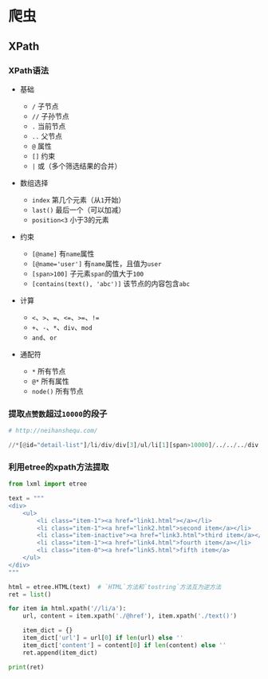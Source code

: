 # 爬虫

## XPath

### XPath语法

- 基础
	- `/` 			子节点
	- `//` 			子孙节点
	- `.` 			当前节点
	- `..` 			父节点
	- `@` 			属性
	- `[]` 			约束
	- `|`			或（多个筛选结果的合并）

- 数组选择
	- `index`		第几个元素（从`1`开始）
	- `last()`		最后一个（可以加减）
	- `position<3`	小于3的元素

- 约束
	- `[@name]`						有`name`属性
	- `[@name='user']`				有`name`属性，且值为`user`
	- `[span>100]`					子元素`span`的值大于`100`
	- `[contains(text(), 'abc')]`	该节点的内容包含`abc`

- 计算
	- `<`、`>`、`=`、`<=`、`>=`、`!=`
	- `+`、`-`、`*`、`div`、`mod`
	- `and`、`or`

- 通配符
	- `*`			所有节点
	- `@*`			所有属性
	- `node()`		所有节点

### 提取`点赞数`超过`10000`的段子
```python
# http://neihanshequ.com/

//*[@id="detail-list"]/li/div/div[3]/ul/li[1][span>10000]/../../../div[2]
```

### 利用etree的xpath方法提取

```python
from lxml import etree

text = """
<div> 
    <ul> 
        <li class="item-1"><a href="link1.html"></a></li> 
        <li class="item-1"><a href="link2.html">second item</a></li> 
        <li class="item-inactive"><a href="link3.html">third item</a></li> 
        <li class="item-1"><a href="link4.html">fourth item</a></li> 
        <li class="item-0"><a href="link5.html">fifth item</a> 
    </ul> 
</div>
"""

html = etree.HTML(text)  # `HTML`方法和`tostring`方法互为逆方法
ret = list()

for item in html.xpath('//li/a'):
    url, content = item.xpath('./@href'), item.xpath('./text()')

    item_dict = {}
    item_dict['url'] = url[0] if len(url) else ''
    item_dict['content'] = content[0] if len(content) else ''
    ret.append(item_dict)

print(ret)
```

